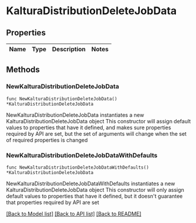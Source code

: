 # KalturaDistributionDeleteJobData

## Properties

Name | Type | Description | Notes
------------ | ------------- | ------------- | -------------

## Methods

### NewKalturaDistributionDeleteJobData

`func NewKalturaDistributionDeleteJobData() *KalturaDistributionDeleteJobData`

NewKalturaDistributionDeleteJobData instantiates a new KalturaDistributionDeleteJobData object
This constructor will assign default values to properties that have it defined,
and makes sure properties required by API are set, but the set of arguments
will change when the set of required properties is changed

### NewKalturaDistributionDeleteJobDataWithDefaults

`func NewKalturaDistributionDeleteJobDataWithDefaults() *KalturaDistributionDeleteJobData`

NewKalturaDistributionDeleteJobDataWithDefaults instantiates a new KalturaDistributionDeleteJobData object
This constructor will only assign default values to properties that have it defined,
but it doesn't guarantee that properties required by API are set


[[Back to Model list]](../README.md#documentation-for-models) [[Back to API list]](../README.md#documentation-for-api-endpoints) [[Back to README]](../README.md)


